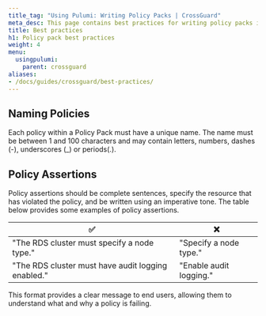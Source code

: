 ```yaml
---
title_tag: "Using Pulumi: Writing Policy Packs | CrossGuard"
meta_desc: This page contains best practices for writing policy packs in Pulumi.
title: Best practices
h1: Policy pack best practices
weight: 4
menu:
  usingpulumi:
    parent: crossguard
aliases:
- /docs/guides/crossguard/best-practices/
---
```


## Naming Policies

Each policy within a Policy Pack must have a unique name. The name must be between 1 and 100 characters and may contain letters, numbers, dashes (-), underscores (_) or periods(.).

## Policy Assertions

Policy assertions should be complete sentences, specify the resource that has violated the policy, and be written using an imperative tone. The table below provides some examples of policy assertions.

| ✅                                                    | ❌                           |
| -----------                                           | -----------                  |
| "The RDS cluster must specify a node type."           | "Specify a node type."       |
| "The RDS cluster must have audit logging enabled."    | "Enable audit logging."      |

This format provides a clear message to end users, allowing them to understand what and why a policy is failing.

